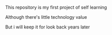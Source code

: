 This repository is my first project of self learning

Although there's little technology value

But i will keep it for look back years later
